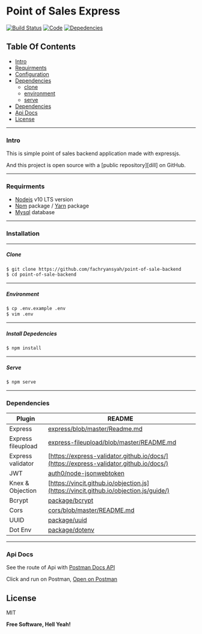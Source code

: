 # Point of Sales Express

[![Build Status](https://travis-ci.org/joemccann/dillinger.svg?branch=master)](https://travis-ci.org/joemccann/dillinger)
[![Code](https://camo.githubusercontent.com/65f7d034f575d55d73f27883473847130e1ead2e/68747470733a2f2f696d672e736869656c64732e696f2f62616467652f436f64652532305374796c652d5374616e646172642d79656c6c6f772e737667)](https://standardjs.com)
[![Depedencies](https://camo.githubusercontent.com/ad7cd96cf07b4f43660e8cf795e20d380419465a/68747470733a2f2f696d672e736869656c64732e696f2f62616467652f446570656e64656e636965732d457870726573732d677265656e2e737667)]()


## Table Of Contents

*  [Intro](https://github.com/fachryansyah/point-of-sale-backend#Intro)
*  [Requirments](https://github.com/fachryansyah/point-of-sale-backend#Requirments)
*  [Configuration](https://github.com/fachryansyah/point-of-sale-backend#Configuration)
*  [Dependencies](https://github.com/fachryansyah/point-of-sale-backend#Dependencies)
    *  [clone](https://github.com/fachryansyah/point-of-sale-backend#Clone)
    *  [environment](https://github.com/fachryansyah/point-of-sale-backend#Environment)
    *  [serve](https://github.com/fachryansyah/point-of-sale-backend#Serve)
* [Dependencies](https://github.com/fachryansyah/point-of-sale-backend#Dependencies)
* [Api Docs](https://github.com/fachryansyah/point-of-sale-backend#Api-Docs)
* [License](https://github.com/fachryansyah/point-of-sale-backend#License)
___
### Intro

This is simple point of sales backend application made with expressjs.

And this project is open source with a [public repository][dill]
 on GitHub.
___

### Requirments

* [Nodejs](https://nodejs.org/en/) v10 LTS version
* [Npm](https://www.npmjs.com/get-npm) package / [Yarn](https://yarnpkg.com/lang/en/docs/install/#mac-stable) package
* [Mysql](https://www.mysql.com/downloads/) database
___

### Installation
---

##### Clone

```sh
$ git clone https://github.com/fachryansyah/point-of-sale-backend
$ cd point-of-sale-backend
```
---

##### Environment

```sh
$ cp .env.example .env
$ vim .env
```
---

##### Install Depedencies

```sh
$ npm install
```
---

##### Serve

```sh
$ npm serve
```

___

### Dependencies

| Plugin | README |
| ------ | ------ |
| Express | [express/blob/master/Readme.md](https://github.com/expressjs/express/blob/master/Readme.md) |
| Express fileupload | [express-fileupload/blob/master/README.md](https://github.com/richardgirges/express-fileupload/blob/master/README.md) |
| Express validator | [https://express-validator.github.io/docs/](https://express-validator.github.io/docs/) |
| JWT | [auth0/node-jsonwebtoken](https://github.com/auth0/node-jsonwebtoken#readme) |
| Knex & Objection | [https://vincit.github.io/objection.js](https://vincit.github.io/objection.js/guide/) |
| Bcrypt | [package/bcrypt](https://www.npmjs.com/package/bcrypt) |
| Cors | [cors/blob/master/README.md](https://github.com/expressjs/cors/blob/master/README.md) |
| UUID | [package/uuid](https://www.npmjs.com/package/uuid) |
| Dot Env | [package/dotenv](https://www.npmjs.com/package/dotenv) |


___
### Api Docs

See the route of Api with [Postman Docs API](https://documenter.getpostman.com/view/1720373/SVn3rua2?version=latest)

Click and run on Postman, [Open on Postman](https://explore.postman.com/templates/3884)

License
----

MIT


**Free Software, Hell Yeah!**
